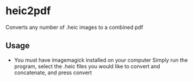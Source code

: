 # heic2pdf
Converts any number of .heic images to a combined pdf
## Usage
- You must have imagemagick installed on your computer
Simply run the program, select the .heic files you would like to convert and concatenate, and press convert